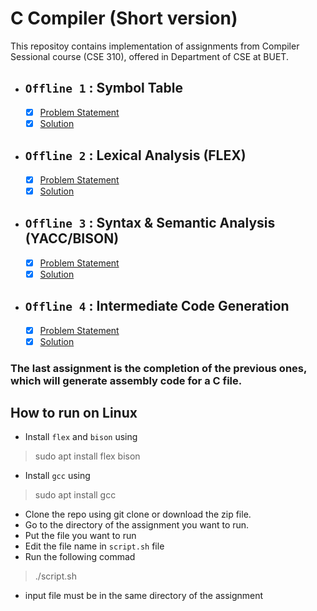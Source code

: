 # C Compiler (Short version)
This repositoy contains implementation of assignments from Compiler Sessional course (CSE 310), offered in Department of CSE at BUET.

- ## **`Offline 1` : Symbol Table**
  
   - [x] [Problem Statement](/1.%20Symbol%20Table%20using%20HashTable/spec.pdf)
   - [x] [Solution](/1.%20Symbol%20Table%20using%20HashTable)

 - ## **`Offline 2` : Lexical Analysis (FLEX)**
  
   - [x] [Problem Statement](/2.%20Lexical%20Analysis%20using%20flex/spec.pdf)
   - [x] [Solution](2.%20Lexical%20Analysis%20using%20flex)

 - ## **`Offline 3` : Syntax & Semantic Analysis (YACC/BISON)**
  
   - [x] [Problem Statement](/3.%20Syntax%20&%20Semantic%20Analysis%20using%20yacc/spec.pdf)
   - [x] [Solution](/3.%20Syntax%20&%20Semantic%20Analysis%20using%20yacc)

 - ## **`Offline 4` : Intermediate Code Generation**
  
   - [x] [Problem Statement](/4.%20Intermediate%20Code%20Generation/spec.pdf)
   - [x] [Solution](/4.%20Intermediate%20Code%20Generation)
  
### The last assignment is the completion of the previous ones, which will generate assembly code for a C file.

## How to run on Linux
- Install `flex` and `bison` using 
> sudo apt install flex bison
- Install `gcc` using
> sudo apt install gcc
- Clone the repo using git clone or download the zip file.
- Go to the directory of the assignment you want to run.
- Put the file you want to run
- Edit the file name in ``script.sh`` file
- Run the following commad
> ./script.sh
- input file must be in the same directory of the assignment
